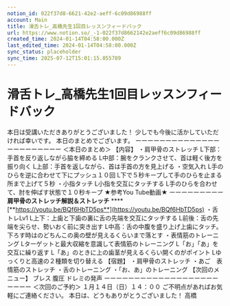 ```yaml
---
notion_id: 022f37d8-6621-42e2-aeff-6c09d86988ff
account: Main
title: 滑舌トレ_高橋先生1回目レッスンフィードバック
url: https://www.notion.so/_-1-022f37d8662142e2aeff6c09d86988ff
created_time: 2024-01-14T04:58:00.000Z
last_edited_time: 2024-01-14T04:58:00.000Z
sync_status: placeholder
sync_time: 2025-07-12T15:01:15.055789
---
```

# 滑舌トレ_高橋先生1回目レッスンフィードバック

本日は受講いただきありがとうございました！
少しでも今後に活かしていただければ幸いです。
本日のまとめでございます。
ーーーーーーーーーーーーーーーーーーーーーーー
＜本日のまとめ＞
【内容】
・肩甲骨のストレッチ
L下部：手首を反り返しながら脇を締める
L中部：腕をクランクさせて、首は軽く後方を振り向く
L上部：手首を返しながら、首は手首の方を見上げる
・空気入れ
L手のひらを逆に合わせて下にプッシュ１０回
L下で５秒キープして手のひらを止まる所まで上げて５秒
・小指タッチ
L小指を交互にタッチする
L手のひらを合わせて、肘を伸ばす状態で１０秒キープ
★参考You Tube動画★
ーーーーーーーーー
**肩甲骨のストレッチ解説＆ストレッチ**
****[**https://youtu.be/BQf6HbTD5ps**](https://youtu.be/BQf6HbTD5ps)
・舌トレLv1
L上下：上歯と下歯の裏に舌の先端を交互にタッチする
L前後：舌の先端を尖らせ、勢いおく前に突き出す
L中高：舌の中腹を盛り上げ上歯にタッチ。下ろす時はのどちんこの奥の壁が見えるくらいまで落とす
・表情筋のトレーニング
Lターゲットと最大収縮を意識して表情筋のトレーニング
L「お」「あ」を交互に繰り返す
L「あ」のときに上の歯茎が見えるくらい開くのがポイント
Lゆっくりと高速の２種類を切り替える
【宿題】
・肩甲骨のストレッチ
・あご　表情筋のストレッチ
・舌のトレーニング
・「お、あ」のトレーニング
【次回のメニュー】
ブレス
腹圧
ドレミの発声
ーーーーーーーーーーーーーーーーーーーーーーー
＜次回のご予約＞
１月１４日（日）１４：００
ご不明点があればお気軽にご連絡ください。
本日は、どうもありがとうございました！
高橋